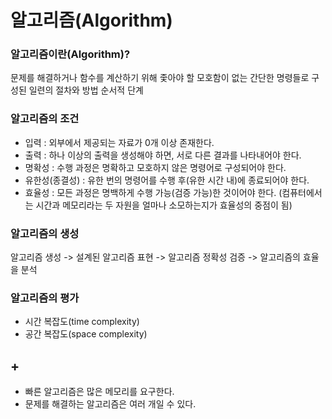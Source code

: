 # 알고리즘(Algorithm)
### 알고리즘이란(Algorithm)? 
 문제를 해결하거나 함수를 계산하기 위해 좇아야 할 모호함이 없는 간단한 명령들로 구성된 일련의 절차와 방법 순서적 단계


### 알고리즘의 조건
- 입력 : 외부에서 제공되는 자료가 0개 이상 존재한다.
- 출력 : 하나 이상의 출력을 생성해야 하면, 서로 다른 결과를 나타내어야 한다.
- 명확성 : 수행 과정은 명확하고 모호하지 않은 명령어로 구성되어야 한다.
- 유한성(종결성) : 유한 번의 명령어를 수행 후(유한 시간 내)에 종료되어야 한다.
- 효율성 : 모든 과정은 명백하게 수행 가능(검증 가능)한 것이어야 한다. (컴퓨터에서는 시간과 메모리라는 두 자원을 얼마나 소모하는지가 효율성의 중점이 됨)


### 알고리즘의 생성
 알고리즘 생성 -> 설계된 알고리즘 표현 -> 알고리즘 정확성 검증 -> 알고리즘의 효율을 분석


### 알고리즘의 평가
- 시간 복잡도(time complexity)
- 공간 복잡도(space complexity)


## +
- 빠른 알고리즘은 많은 메모리를 요구한다.
- 문제를 해결하는 알고리즘은 여러 개일 수 있다.
